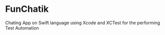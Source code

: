 # FunChatik
Chating App on Swift language using Xcode and XCTest for the performing Test Automation
